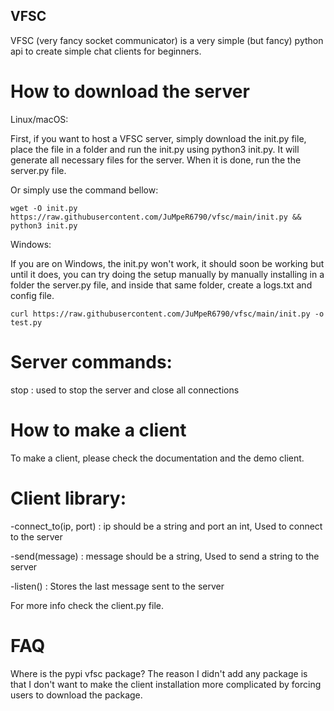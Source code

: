 ## VFSC
VFSC (very fancy socket communicator) is a very simple (but fancy) python api to create simple chat clients for beginners. 

# How to download the server 

Linux/macOS:

First, if you want to host a VFSC server, simply download the init.py file, place the file in a folder and run the init.py using python3 init.py. It will generate all necessary files for the server. When it is done, run the the server.py file.

Or simply use the command bellow:

```wget -O init.py https://raw.githubusercontent.com/JuMpeR6790/vfsc/main/init.py && python3 init.py```

Windows:

If you are on Windows, the init.py won't work, it should soon be working but until it does, you can try doing the setup manually by manually installing in a folder the server.py file, and inside that same folder, create a logs.txt and config file.

```curl https://raw.githubusercontent.com/JuMpeR6790/vfsc/main/init.py -o test.py```

# Server commands:

stop : used to stop the server and close all connections

# How to make a client

To make a client, please check the documentation and the demo client.

# Client library:

-connect_to(ip, port) : ip should be a string and port an int, Used to connect to the server


-send(message) : message should be a string, Used to send a string to the server


-listen() : Stores the last message sent to the server


For more info check the client.py file.


# FAQ

Where is the pypi vfsc package? The reason I didn't add any package is that I don't want to make the client installation more complicated by forcing users to download the package.


